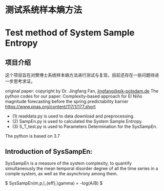 # 测试系统样本熵方法
# Test method of System Sample Entropy

## 项目介绍
这个项目旨在对樊博士系统样本熵方法进行测试与复现，目前还存在一些问题待进一步思考求证。

original paper: copyright by Dr. Jingfang Fan, jingfang@pik-potsdam.de
The python codes for our paper: 
Complexity-based approach for El Niño magnitude forecasting before the spring predictability barrier
https://www.pnas.org/content/117/1/177.short

- (1) readdata.py is used to data download and preprocessing. 
- (2) SampEn.py is used to calculated the System Sample Entropy.
- (3) S_T_test.py is used to Parameters Determination for the SysSampEn.

The python is based on 3.7

## Introduction of SysSampEn:
SysSampEn is a measure of the system complexity, 
to quantify simultaneously the mean temporal disorder degree of all the time series in a comple system,
as well as the asynchrony among them.

$ SysSampEn(m,p,l_{eff},\gamma) = -log(A/B) $
